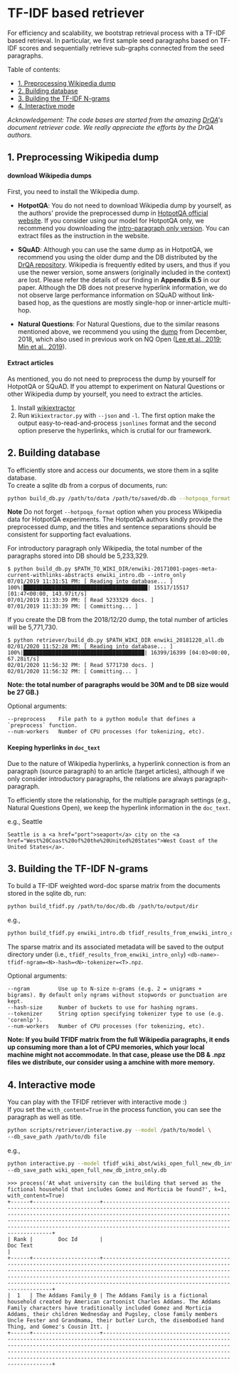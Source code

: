 # TF-IDF based retriever
For efficiency and scalability, we bootstrap retrieval process with a TF-IDF based retrieval. In particular, we first sample seed paragraphs based on TF-IDF scores and sequentially retrieve sub-graphs connected from the seed paragraphs. 

Table of contents:
- <a href="#1-preprocessing-wikipedia-dump">1. Preprocessing Wikipedia dump</a>
- <a href="#2-building-database">2. Building database</a>
- <a href="#3-building-the-tf-idf-n-grams">3. Building the TF-IDF N-grams</a>
- <a href="#4-interactive-mode">4. Interactive mode</a>

*Acknowledgement: The code bases are started from the amazing [DrQA](https://github.com/facebookresearch/DrQA)'s document retriever code. We really appreciate the efforts by the DrQA authors.*

## 1. Preprocessing Wikipedia dump

#### download Wikipedia dumps
First, you need to install the Wikipedia dump. 

- **HotpotQA**: You do not need to download Wikipedia dump by yourself, as the authors' provide the preprocessed dump in [HotpotQA official website](https://hotpotqa.github.io/wiki-readme.html). If you consider using our model for HotpotQA only, we recommend you downloading the [intro-paragraph only version](https://nlp.stanford.edu/projects/hotpotqa/enwiki-20171001-pages-meta-current-withlinks-abstracts.tar.bz2). You can extract files as the instruction in the website. 

- **SQuAD**: Although you can use the same dump as in HotpotQA, we recommend you using the older dump and the DB distributed by the [DrQA repository](https://github.com/facebookresearch/DrQA/blob/master/download.sh). Wikipedia is frequently edited by users, and thus if you use the newer version, some answers (originally included in the context) are lost. Please refer the details of our finding in **Appendix B.5** in our paper. Although the DB does not preserve hyperlink information, we do not observe large performance information on SQuAD without link-based hop, as the questions are mostly single-hop or inner-article multi-hop.

- **Natural Questions**: For Natural Questions, due to the similar reasons mentioned above, we recommend you using the [dump](https://archive.org/download/enwiki-20181220/enwiki-20181220-pages-meta-current.xml.bz2) from December, 2018, which also used in previous work on NQ Open ([Lee et al., 2019](https://arxiv.org/abs/1906.00300); [Min et al., 2019](https://arxiv.org/abs/1909.04849)). 


#### Extract articles
As mentioned, you do not need to preprocess the dump by yourself for HotpotQA or SQuAD. If you attempt to experiment on Natural Questions or other Wikipedia dump by yourself, you need to extract the articles. 

1. Install [wikiextractor](https://github.com/attardi/wikiextractor)
2. Run `Wikiextractor.py` with `--json` and `-l`. The first option make the output easy-to-read-and-process `jsonlines` format and the second option preserve the hyperlinks, which is crutial for our framework. 


## 2. Building database

To efficiently store and access our documents, we store them in a sqlite database.    
To create a sqlite db from a corpus of documents, run:

```bash
python build_db.py /path/to/data /path/to/saved/db.db --hotpoqa_format
```

**Note**
Do not forget `--hotpoqa_format` option when you process Wikipedia data for HotpotQA experiments. The HotpotQA authors kindly provide the preprocessed dump, and the titles and sentence separations should be consistent for supporting fact evaluations.

For introductory paragraph only Wikipedia, the total number of the paragraphs stored into DB should be 5,233,329.

```
$ python build_db.py $PATH_TO_WIKI_DIR/enwiki-20171001-pages-meta-current-withlinks-abstracts enwiki_intro.db --intro_only
07/01/2019 11:31:51 PM: [ Reading into database... ]
100%|███████████████████████████████████████| 15517/15517 [01:47<00:00, 143.97it/s]
07/01/2019 11:33:39 PM: [ Read 5233329 docs. ]
07/01/2019 11:33:39 PM: [ Committing... ]
```

If you create the DB from the 2018/12/20 dump, the total number of articles will be 5,771,730.
```
$ python retriever/build_db.py $PATH_WIKI_DIR enwiki_20181220_all.db
02/01/2020 11:52:28 PM: [ Reading into database... ]
100%|██████████████████████████████████████| 16399/16399 [04:03<00:00, 67.28it/s]
02/01/2020 11:56:32 PM: [ Read 5771730 docs. ]
02/01/2020 11:56:32 PM: [ Committing... ]
```

**Note: the total number of paragraphs would be 30M and te DB size would be 27 GB.)**

Optional arguments:
```
--preprocess    File path to a python module that defines a `preprocess` function.
--num-workers   Number of CPU processes (for tokenizing, etc).
```

#### Keeping hyperlinks in `doc_text`
Due to the nature of Wikipedia hyperlinks, a hyperlink connection is from an paragraph (source paragraph) to an article (target articles), although if we only consider introductory paragraphs, the relations are always paragraph-paragraph. 

To efficiently store the relationship, for the multiple paragraph settings (e.g., Natural Questions Open), we keep the hyperlink information in the `doc_text`. 

e.g., Seattle
```
Seattle is a <a href="port">seaport</a> city on the <a href="West%20Coast%20of%20the%20United%20States">West Coast of the United States</a>. 
```

## 3. Building the TF-IDF N-grams

To build a TF-IDF weighted word-doc sparse matrix from the documents stored in the sqlite db, run:

```bash
python build_tfidf.py /path/to/doc/db.db /path/to/output/dir
```

e.g., 
```bash
python build_tfidf.py enwiki_intro.db tfidf_results_from_enwiki_intro_only/
```

The sparse matrix and its associated metadata will be saved to the output directory under (i.e., `tfidf_results_from_enwiki_intro_only`) `<db-name>-tfidf-ngram=<N>-hash=<N>-tokenizer=<T>.npz`.


Optional arguments:
```
--ngram         Use up to N-size n-grams (e.g. 2 = unigrams + bigrams). By default only ngrams without stopwords or punctuation are kept.
--hash-size     Number of buckets to use for hashing ngrams.
--tokenizer     String option specifying tokenizer type to use (e.g. 'corenlp').
--num-workers   Number of CPU processes (for tokenizing, etc).
```

**Note: If you build TFIDF matrix from the full Wikipedia paragraphs, it ends up consuming more than a lot of CPU memories, which your local machine might not accommodate. In that case, please use the DB & .npz files we distribute, our consider using a amchine with more memory.**


## 4. Interactive mode
You can play with the TFIDF retriever with interactive mode :)   
If you set the `with_content=True` in the process function, you can see the paragraph as well as title.

```bash
python scripts/retriever/interactive.py --model /path/to/model \
--db_save_path /path/to/db file
```
e.g.,

```bash
python interactive.py --model tfidf_wiki_abst/wiki_open_full_new_db_intro_only-tfidf-ngram\=2-hash\=16777216-tokenizer\=simple.npz \
--db_save_path wiki_open_full_new_db_intro_only.db
```
```
>>> process('At what university can the building that served as the fictional household that includes Gomez and Morticia be found?', k=1, with_content=True)
+------+---------------------+----------------------------------------------------------------------------------------------------------------------------------------------------------------------------------------------------------------------------------------------------------------------------------------------------------------------------------------------+
| Rank |        Doc Id       |                                                                                                                                                                   Doc Text                                                                                                                                                                   |
+------+---------------------+----------------------------------------------------------------------------------------------------------------------------------------------------------------------------------------------------------------------------------------------------------------------------------------------------------------------------------------------+
|  1   | The Addams Family_0 | The Addams Family is a fictional household created by American cartoonist Charles Addams. The Addams Family characters have traditionally included Gomez and Morticia Addams, their children Wednesday and Pugsley, close family members Uncle Fester and Grandmama, their butler Lurch, the disembodied hand Thing, and Gomez's Cousin Itt. |
+------+---------------------+----------------------------------------------------------------------------------------------------------------------------------------------------------------------------------------------------------------------------------------------------------------------------------------------------------------------------------------------+
```
